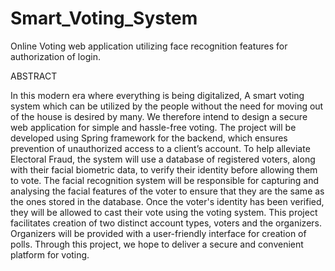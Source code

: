 # Smart_Voting_System
Online Voting web application utilizing face recognition features for authorization of login.

ABSTRACT

In this modern era where everything is being digitalized, A smart voting system which can be utilized by the people without the need for moving out of the house is desired by many. We therefore intend to design a secure web application for simple and hassle-free voting. The project will be developed using Spring framework for the backend, which ensures prevention of unauthorized access to a client’s account. To help alleviate Electoral Fraud, the system will use a database of registered voters, along with their facial biometric data, to verify their identity before allowing them to vote. The facial recognition system will be responsible for capturing and analysing the facial features of the voter to ensure that they are the same as the ones stored in the database. Once the voter's identity has been verified, they will be allowed to cast their vote using the voting system. This project facilitates creation of two distinct account types, voters and the organizers. Organizers will be provided with a user-friendly interface for creation of polls. Through this project, we hope to deliver a secure and convenient platform for voting. 


